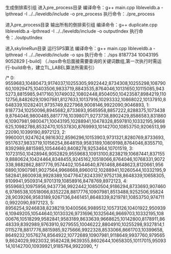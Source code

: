 生成倒排索引组
进入pre_process目录
编译命令：g++ main.cpp libleveldb.a -lpthread -I ../../leveldb/include  -o pre_process
执行命令：./pre_process

进入pre_process目录
输出所有的倒排索引组
编译命令：g++ duplicate.cpp libleveldb.a -lpthread -I ../../leveldb/include  -o outputIndex
执行命令：./outputIndex

进入skylineRun目录
运行SPS算法
编译命令：g++ main.cpp libleveldb.a -lpthread -I ../../leveldb/include  -o sps
执行命令：./sps 8187734 10043195 9052829 [-build]
（./sps命令后面接需要查询的关键词数组,第一次执行时需运行-build命令，建立TL_LABEL算法所需索引）

/*
0: 9559683,10480473,9174037,10255305,9922442,8734308,10255298,10879060,10929475,10403506,9833719,8843535,8764046,10131650,10115085,9435273,8815985,9417160,10749032,10802448,8504050,10423587,8984219,11012756,8482629,10907981,8127633,10137916,10293332,10868022,10137910,8648339,10282401,9735749,8227968,9008146,9922090,9046893,
1: 8187734,10250096,8945682,8733693,9565958,8857222,8288375,10734389,8764046,9800485,8817776,10398071,9273738,8902429,8586583,8318606,10907981,9800471,10043195,10288941,10478328,8597810,10332195,9668625,10982786,8532470,10537830,8769993,10142700,10853750,9206513,9922090,10399190,8972123,
2: 9960001,9247624,9816302,8596296,10153903,9731321,8280769,8733693,9517637,9833719,10156254,8648159,9583189,10809198,8764046,8355710,8392989,8815985,10544640,8408278,9253464,10701519,
3: 10723150,10428946,9052829,9559683,10913100,8238219,10687441,8371559,8880624,10424464,8348455,9245162,10518066,8764046,10768331,9072338,9882862,8817776,9574402,10544640,8761468,8648623,8120661,9566890,10907981,9027564,9968668,8960012,10288941,10260544,10332195,9582841,8600938,9928389,10477647,8243397,9752138,8648339,10658305,8109941,9509314,9701319,10858916,8478769,8972123,
4: 9559683,10975956,9437736,9922442,10850504,9186294,8733693,9074606,9786538,10518066,8352228,8817776,10907981,8513488,9252506,9582428,9039266,9583189,9267136,8461451,8648339,8219781,10853750,9747110,9922090,8972123,
5: 8956254,9246838,8238219,10400566,9989512,10573126,10401922,9509396,10949205,10544640,10130326,9731696,10325646,9669703,10332195,10800676,10518299,9582841,9583189,8633639,9668625,10142800,8178911,8648339,8392989,9763910,9279555,10046222,8804910,10255298,9327814,10115278,8817776,8815985,9275666,9922328,8533066,8661703,10399658,8649232,10576274,8564922,10772689,10907981,9118649,9937760,9795659,8624029,9923032,9582428,9639355,8602644,10658305,10117015,9509314,10142700,10939921,9185764,9922090,
*/